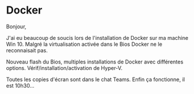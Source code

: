 # Docker

Bonjour,

J'ai eu beaucoup de soucis lors de l'installation de Docker sur ma machine Win 10.
Malgré la virtualisation activée dans le Bios Docker ne le reconnaisait pas.

Nouveau flash du Bios, multiples installations de Docker avec différentes options.
Vérif/installation/activation de Hyper-V.

Toutes les copies d'écran sont dans le chat Teams.
Enfin ça fonctionne, il est 10h30...
